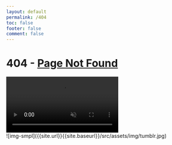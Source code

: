 ```yaml
---
layout: default
permalink: /404
toc: false
footer: false
comment: false
---
```


# 404 - [Page Not Found]()

<div id="vidBox"><div id="videCont">
<video id="v1" loop controls muted frameborder="0" allow="accelerometer; autoplay; clipboard-write; encrypted-media; gyroscope; picture-in-picture" allowfullscreen>
<source src="/src/assets/img/1.mp4" type="video/mp4">
<source src="/src/assets/img/1.ogg" type="video/ogg">
</video></div></div>
![img-smpl]({{site.url}}{{site.baseurl}}/src/assets/img/tumblr.jpg)

